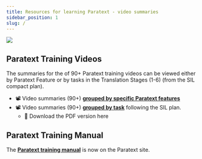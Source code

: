 ```yaml
---
title: Resources for learning Paratext - video summaries 
sidebar_position: 1
slug: /
---
```


![](pathname:///img/cropped-PT9-web-banner.png)  


## Paratext Training Videos
The summaries for the of 90+ Paratext training videos can be viewed either by Paratext Feature or by tasks in the Translation Stages (1-6) (from the SIL compact plan).

- :film_projector: Video summaries (90+) [**grouped by specific Paratext features**](Video-summaries/00-list-of-videos.md)
- :film_projector: Video summaries (90+) [**grouped by task**](Video-summaries/00-TOC-overview.md) following the SIL plan.
	- :book: Download the PDF version here

## Paratext Training Manual
The [**Paratext training manual**](https://manual.paratext.org) is now on the Paratext site.


